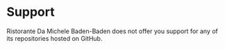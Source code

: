 # Support

Ristorante Da Michele Baden-Baden does not offer you support for any of its
repositories hosted on GitHub.
